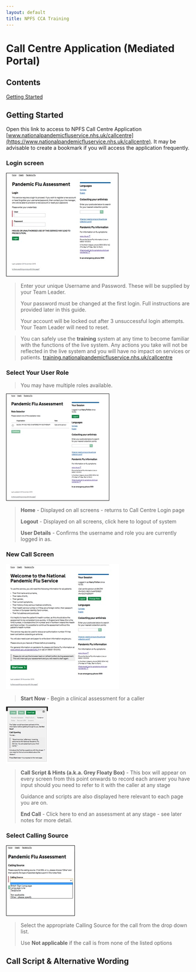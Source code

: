 ```yaml
---
layout: default
title: NPFS CCA Training
---
```

# Call Centre Application (Mediated Portal)

## Contents

[Getting Started](#getting-started)


## Getting Started

Open this link to access to NPFS Call Centre Application [www.nationalpandemicfluservice.nhs.uk/callcentre](https://www.nationalpandemicfluservice.nhs.uk/callcentre).  It may be advisable to create a bookmark if you will access the application frequently.


### Login screen

![alt text][login-screen]

> Enter your unique Username and Password.  These will be supplied by your Team Leader.
>
> Your password must be changed at the first login.  Full instructions are provided later in this guide.
>
> Your account will be locked out after 3 unsuccessful login attempts.  Your Team Leader will need to reset.

> You can safely use the **training** system at any time to become familiar with the functions of the live system.  Any actions you take will not be reflected in the live system and you will have no impact on services or patients. [training.nationalpandemicfluservice.nhs.uk/callcentre](https://training.nationalpandemicfluservice.nhs.uk/callcentre)


### Select Your User Role

> You may have multiple roles available.

![alt text][role-screen]

> **Home** - Displayed on all screens - returns to Call Centre Login page
>
> **Logout** - Displayed on all screens, click here to logout of system
>
> **User Details** -  Confirms the username and role you are currently logged in as.



### New Call Screen

![alt text][new-call-screen]

> **Start Now** - Begin a clinical assessment for a caller

![CCA Call Hints Opening][cca-call-hints-opening]

> **Call Script & Hints (a.k.a. Grey Floaty Box)** - This box will appear on every screen from this point onwards to record each answer you have input should you need to refer to it with the caller at any stage
>
> Guidance and scripts are also displayed here relevant to each page you are on.
>
> **End Call** - Click here to end an assessment at any stage - see later notes for more detail.


### Select Calling Source

![CCA Select Calling Source][cca-select-calling-source]

> Select the appropriate Calling Source for the call from the drop down list.
>
> Use **Not applicable** if the call is from none of the listed options









## Call Script & Alternative Wording




[login-screen]: images/login-screen.jpg "Logo Title Text 2"
[role-screen]: images/role-screen.jpg "Logo Title Text 2"
[new-call-screen]: images/new-call-screen.jpg "Logo Title Text 2"
[cca-call-hints-opening]: images/cca-call-hints-opening.jpg "CCA Call Hints Opening"
[cca-select-calling-source]: images/cca-select-calling-source.jpg "CCA Select Calling Source"

